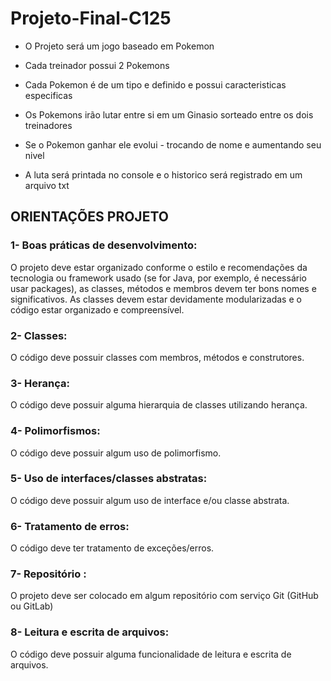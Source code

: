 # Projeto-Final-C125

* O Projeto será um jogo baseado em Pokemon

* Cada treinador possui 2 Pokemons

* Cada Pokemon é de um tipo e definido e possui caracteristicas especificas

* Os Pokemons irão lutar entre si em um Ginasio sorteado entre os dois treinadores

* Se o Pokemon ganhar ele evolui - trocando de nome e aumentando seu nivel

* A luta será printada no console e o historico será registrado em um arquivo txt


## ORIENTAÇÕES PROJETO

### 1- Boas práticas de desenvolvimento: 
O projeto deve estar organizado conforme o estilo e
recomendações da tecnologia ou framework usado (se for Java, por exemplo, é necessário
usar packages), as classes, métodos e membros devem ter bons nomes e significativos. As
classes devem estar devidamente modularizadas e o código estar organizado e
compreensível.
### 2- Classes: 
O código deve possuir classes com membros, métodos e construtores.
### 3- Herança: 
O código deve possuir alguma hierarquia de classes utilizando herança.
### 4- Polimorfismos: 
O código deve possuir algum uso de polimorfismo.
### 5- Uso de interfaces/classes abstratas: 
O código deve possuir algum uso de interface e/ou
classe abstrata.
### 6- Tratamento de erros: 
O código deve ter tratamento de exceções/erros.
### 7- Repositório : 
O projeto deve ser colocado em algum repositório com serviço Git (GitHub
ou GitLab)
### 8- Leitura e escrita de arquivos: 
O código deve possuir alguma funcionalidade de leitura e
escrita de arquivos.
